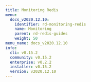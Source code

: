 ```yaml
---
title: Monitoring Redis
menu:
  docs_v2020.12.10:
    identifier: rd-monitoring-redis
    name: Monitoring
    parent: rd-redis-guides
    weight: 50
menu_name: docs_v2020.12.10
info:
  cli: v0.15.2
  community: v0.15.2
  enterprise: v0.2.2
  installer: v0.15.2
  version: v2020.12.10
---
```


